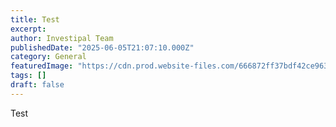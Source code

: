 ```yaml
---
title: Test
excerpt: 
author: Investipal Team
publishedDate: "2025-06-05T21:07:10.000Z"
category: General
featuredImage: "https://cdn.prod.website-files.com/666872ff37bdf42ce9637d77/6840022439da4a807da25daa_pexels-photo-2280547.jpeg"
tags: []
draft: false
---
```

<p id=>Test</p>
